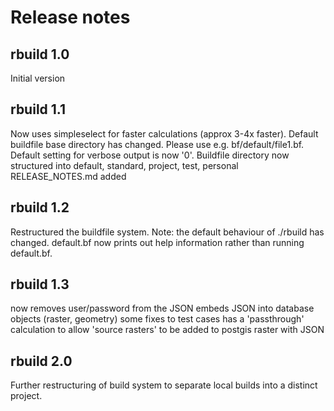 Release notes
=====


rbuild 1.0
----

Initial version

rbuild 1.1
----

Now uses simpleselect for faster calculations (approx 3-4x faster).
Default buildfile base directory has changed. Please use e.g. bf/default/file1.bf.
Default setting for verbose output is now '0'.
Buildfile directory now structured into default, standard, project, test, personal
RELEASE_NOTES.md added

rbuild 1.2
----

Restructured the buildfile system.
Note: the default behaviour of ./rbuild has changed. default.bf now prints out help information rather than running default.bf.

rbuild 1.3
----

now removes user/password from the JSON
embeds JSON into database objects (raster, geometry)
some fixes to test cases
has a 'passthrough' calculation to allow 'source rasters' to be added to postgis raster with JSON

rbuild 2.0
----

Further restructuring of build system to separate local builds into a distinct project.
